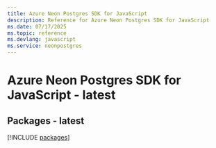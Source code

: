 ```yaml
---
title: Azure Neon Postgres SDK for JavaScript
description: Reference for Azure Neon Postgres SDK for JavaScript
ms.date: 07/17/2025
ms.topic: reference
ms.devlang: javascript
ms.service: neonpostgres
---
```

# Azure Neon Postgres SDK for JavaScript - latest
## Packages - latest
[!INCLUDE [packages](neon-postgres-index.md)]